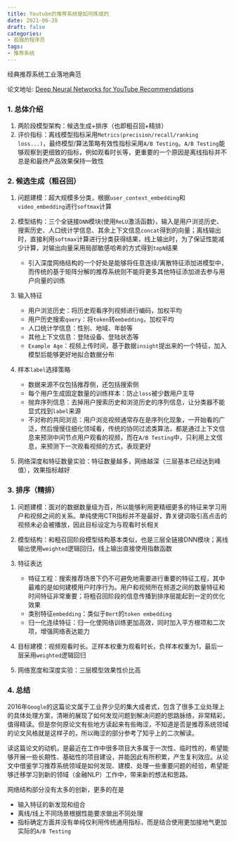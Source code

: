 ```yaml
---
title: Youtube的推荐系统是如何炼成的
date: 2021-06-28
draft: false
categories:
- 孤独的程序员
tags:
- 推荐系统
---
```


经典推荐系统工业落地典范

<!--more-->

论文地址: [Deep Neural Networks for YouTube Recommendations](https://static.googleusercontent.com/media/research.google.com/zh-CN//pubs/archive/45530.pdf)



### 1. 总体介绍

1. 两阶段模型架构：候选生成+排序（也即粗召回+精排）
1. 评价指标：离线模型指标采用`Metrics(precision/recall/ranking loss...)`，最终模型/算法策略有效性指标采用`A/B Testing`。`A/B Testing`能够观察到更细致的指标，例如观看时长等，更重要的一个原因是离线指标并不总是和最终产品效果保持一致性



### 2. 候选生成（粗召回）

1. 问题建模：超大规模多分类，根据`user_context_embedding`和`video_embedding`进行`softmax`计算
1. 模型结构：三个全链接`DNN`模块(使用`ReLU`激活函数)，输入是用户浏览历史、搜索历史、人口统计学信息、其余上下文信息`concat`得到的向量；离线输出时，直接利用`softmax`计算进行分类获得结果，线上输出时，为了保证性能减少计算，对输出向量采用局部敏感哈希的方式得到`topN`结果
	- 引入深度网络结构的一个好处是能够将任意连续/离散特征添加进模型中，而传统的基于矩阵分解的推荐系统则不能将更多其他特征添加进去参与用户向量的训练
1. 输入特征
	- 用户浏览历史：将历史观看序列视频进行编码，加权平均
	- 用户历史搜索`query`：将`token`转`embedding`，加权平均
	- 人口统计学信息：性别、地域、年龄等
	- 其他上下文信息：登陆设备、登陆状态等
	- `Example Age`：视频上传时间，基于数据`insight`提出来的一个特征，加入模型后能够更好地拟合数据分布
1. 样本`label`选择策略
	- 数据来源不仅包括推荐侧，还包括搜索侧
	- 每个用户生成固定数量的训练样本：防止`loss`被少数用户主导
	- 抛弃序列信息：去掉用户搜索历史和浏览历史的序列信息，让分类器不能显式找到`label`来源
	- 不对称的共同浏览：用户浏览视频通常存在是序列化现象，一开始看的广泛，然后慢慢往细化领域看，传统的协同过滤类算法，都是通过上下文信息来预测中间节点用户观看的视频，而在`A/B Testing`中，只利用上文信息，来预测下一次观看视频的方式，表现更好

1. 网络深度和特征数量实验：特征数量越多，网络越深（三层基本已经达到峰值），效果指标越好



### 3. 排序（精排）

1. 问题建模：面对的数据数量级为百，所以能够利用更精细更多的特征来学习用户和视频之间的关系。单纯使用CTR指标并不是最好，靠关键词吸引高点击的视频未必会被播放，因此目标设定为与观看时长相关
1. 模型结构：和粗召回阶段模型结构基本类似，也是三层全链接DNN模块；离线输出使用`weighted`逻辑回归，线上输出直接使用指数函数

1. 特征表达
	- 特征工程：搜索推荐场景下仍不可避免地需要进行重要的特征工程，其中最难的是如何建模用户时序行为。用户和视频所在频道之间的数量特征和时间特征非常重要；将粗召回阶段的信息传播到排序层能起到一定的优化效果
	- 类别特征`embedding`：类似于`Bert`的`token embedding`
	- 归一化连续特征：归一化使网络训练更加高效，同时加入平方根项和二次项，增强网络表达能力

1. 目标建模：视频观看时长。正样本权重为观看时长，负样本权重为1，最后一层采用`weighted`逻辑回归

1. 网络宽度和深度实验：三层模型效果性价比高



### 4. 总结

2016年`Google`的这篇论文属于工业界少见的集大成者式，包含了很多工业处理上的具体处理方案，清晰的展现了如何发现问题到解决问题的思路脉络，非常精彩，值得精读。但是奈何原论文有些地方读起来有些晦涩，不知道是否是推荐系统领域的论文风格就是这样子的，所以晦涩的部分参考了知乎上的二次解读。

读这篇论文的动机，是最近在工作中很多项目大多属于一次性、临时性的，希望能够开展一些长期性、基础性的项目建设，并能因此有所积累，产生复利效应。从论文中借鉴学习推荐系统领域是如何发现、建模、处理一些重要问题的经验，希望能够迁移学习到新的领域（金融NLP）工作中，带来新的想法和思路。

网络结构部分没有太多的创新，更多的在是
- 输入特征的新发现和组合
- 离线/线上不同场景根据性能要求做出不同处理
- 指标确定方面并没有单纯仅利用传统通用指标，而是结合使用更加接地气更加实际的`A/B Testing`